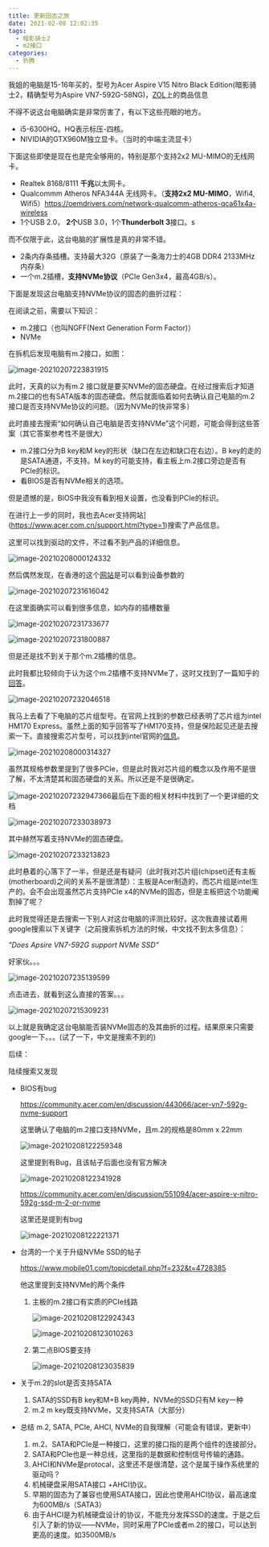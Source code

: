 ```yaml
---
title: 更新固态之旅
date: 2021-02-08 12:02:35
tags:
  - 暗影骑士2
  - m2接口
categories:
  - 折腾
---
```


我姐的电脑是15-16年买的，型号为Acer Aspire V15 Nitro Black Edition(暗影骑士2，精确型号为Aspire VN7-592G-58NG)，[ZOL](http://detail.zol.com.cn/notebook/index1102903.shtml)上的商品信息

不得不说这台电脑确实是非常厉害了，有以下这些亮眼的地方。

- i5-6300HQ。HQ表示标压-四核。
- NIVIDIA的GTX960M独立显卡。（当时的中端主流显卡）

下面这些即使是现在也是完全够用的，特别是那个支持2x2 MU-MIMO的无线网卡。

- Realtek 8168/8111 **千兆**以太网卡。
- Qualcommm Atheros NFA344A 无线网卡。（**支持2x2 MU-MIMO**，Wifi4, Wifi5）https://oemdrivers.com/network-qualcomm-atheros-qca61x4a-wireless
- 1个USB 2.0， **2个**USB 3.0，1个**Thunderbolt 3**接口。s

而不仅限于此，这台电脑的扩展性是真的非常不错。

- 2条内存条插槽。支持最大32G（原装了一条海力士的4GB DDR4 2133MHz 内存条）
- 一个m.2插槽，**支持NVMe协议**（PCIe Gen3x4，最高4GB/s）。



下面是发现这台电脑支持NVMe协议的固态的曲折过程：

在阅读之前，需要以下知识：

- m.2接口（也叫NGFF(Next Generation Form Factor)）
- NVMe

<!-- more -->

在拆机后发现电脑有m.2接口，如图：

![image-20210207223831915](../../images/2021-02-08-更新固态之旅/image-20210207223831915.png)

此时，天真的以为有m.2 接口就是要买NVMe的固态硬盘。在经过搜索后才知道m.2接口的也有SATA版本的固态硬盘。然后就面临着如何去确认自己电脑的m.2接口是否支持NVMe协议的问题。（因为NVMe的快非常多）

此时直接去搜索“如何确认自己电脑是否支持NVMe”这个问题，可能会得到这些答案（其它答案参考性不是很大）

- m.2接口分为B key和M key的形状（缺口在左边和缺口在右边）。B key的走的是SATA通道，不支持。M key的可能支持，看主板上m.2接口旁边是否有PCIe的标识。
- 看BIOS是否有NVMe相关的选项。

但是遗憾的是，BIOS中我没有看到相关设置，也没看到PCIe的标识。

在进行上一步的同时，我也去Acer支持网站](https://www.acer.com.cn/support.html?type=1)搜索了产品信息。

这里可以找到驱动的文件，不过看不到产品的详细信息。

![image-20210208000124332](../../images/2021-02-08-更新固态之旅/image-20210208000124332.png)

然后偶然发现，在香港的这个[网站](https://www.acer.com/ac/zh/HK/content/support)是可以看到设备参数的

![image-20210207231616042](../../images/2021-02-08-更新固态之旅/image-20210207231616042.png)

在这里面确实可以看到很多信息，如内存的插槽数量

![image-20210207231733677](../../images/2021-02-08-更新固态之旅/image-20210207231733677.png)

![image-20210207231800887](../../images/2021-02-08-更新固态之旅/image-20210207231800887.png)

但是还是找不到关于那个m.2插槽的信息。

此时我都比较倾向于认为这个m.2插槽不支持NVMe了，这时又找到了一篇知乎的[回答](https://www.zhihu.com/question/301112945)。

![image-20210207232046518](../../images/2021-02-08-更新固态之旅/image-20210207232046518.png)

我马上去看了下电脑的芯片组型号。在官网上找到的参数已经表明了芯片组为intel HM170 Express。虽然上面的知乎回答写了HM170支持，但是保险起见还是去搜索一下。直接搜索芯片型号，可以找到intel官网的[信息](https://www.intel.cn/content/www/cn/zh/products/chipsets/mobile-chipsets/hm170.html)。

![image-20210208000314327](../../images/2021-02-08-更新固态之旅/image-20210208000314327.png)

虽然其规格参数里提到了很多PCIe，但是此时我对芯片组的概念以及作用不是很了解，不太清楚其和固态硬盘的关系。所以还是不是很确定。

![image-20210207232947366](../../images/2021-02-08-更新固态之旅/image-20210207232947366.png)最后在下面的相关材料中找到了一个更详细的文档

![image-20210207233038973](../../images/2021-02-08-更新固态之旅/image-20210207233038973.png)

其中赫然写着支持NVMe的固态硬盘。

![image-20210207233213823](../../images/2021-02-08-更新固态之旅/image-20210207233213823.png)

此时悬着的心落下了一半，但是还是有疑问（此时我对芯片组(chipset)还有主板(motherboard)之间的关系不是很清楚）：主板是Acer制造的，而芯片组是intel生产的。会不会出现虽然芯片支持PCIe x4的NVMe的固态，但是主板把这个功能阉割掉了呢？

此时我觉得还是去搜索一下别人对这台电脑的评测比较好。这次我直接试着用google搜索以下关键字（之前搜索拆机方法的时候，中文找不到太多信息）：

*"Does Apsire VN7-592G support NVMe SSD"*

好家伙。。。

![image-20210207235139599](../../images/2021-02-08-更新固态之旅/image-20210207235139599.png)

点击进去，就看到这么直接的答案。。。

![image-20210207215309231](../../images/2021-02-08-更新固态之旅/image-20210207215309231.png)

以上就是我确定这台电脑能否装NVMe固态的及其曲折的过程。结果原来只需要google一下。。。(试了一下，中文是搜索不到的)





后续：

陆续搜索又发现

- BIOS有bug

  https://community.acer.com/en/discussion/443066/acer-vn7-592g-nvme-support

  这里确认了电脑的m.2接口支持NVMe，且m.2的规格是80mm x 22mm

  ![image-20210208122259348](../../images/2021-02-08-更新固态之旅/image-20210208122259348.png)

  这里提到有Bug，且该帖子后面也没有官方解决

  ![image-20210208122341928](../../images/2021-02-08-更新固态之旅/image-20210208122341928.png)

  https://community.acer.com/en/discussion/551094/acer-aspire-v-nitro-592g-ssd-m-2-or-nvme

  这里还是提到有bug

  ![image-20210208122221371](../../images/2021-02-08-更新固态之旅/image-20210208122221371.png)

- 台湾的一个关于升级NVMe SSD的帖子

  https://www.mobile01.com/topicdetail.php?f=232&t=4728385

  他这里提到支持NVMe的两个条件

  1. 主板的m.2接口有实质的PCIe线路

     ![image-20210208122924343](../../images/2021-02-08-更新固态之旅/image-20210208122924343.png)

     ![image-20210208123010263](../../images/2021-02-08-更新固态之旅/image-20210208123010263.png)

  2. 第二点BIOS要支持

     ![image-20210208123035839](../../images/2021-02-08-更新固态之旅/image-20210208123035839.png)

- 关于m.2的slot是否支持SATA

  1. SATA的SSD有B key和M+B key两种，NVMe的SSD只有M key一种
  2. m.2 m key既支持NVMe，又支持SATA（大部分）

- 总结 m.2, SATA, PCIe, AHCI, NVMe的自我理解（可能会有错误，更新中）
  1. m.2、SATA和PCIe是一种接口，这里的接口指的是两个组件的连接部分。
  2. SATA和PCIe也是一种总线，这里指的是数据和控制信号传输的通路。
  3. AHCI和NVMe是protocal，这里还不是很清楚，这个是属于操作系统里的驱动吗？
  4. 机械硬盘采用SATA接口 +AHCI协议。
  5. 早期的固态为了兼容也使用SATA接口，因此也使用AHCI协议，最高速度为600MB/s（SATA3）
  6. 由于AHCI是为机械硬盘设计的协议，不能充分发挥SSD的速度。于是之后引入了新的协议——NVMe，同时采用了PCIe或者m.2的接口，可以达到更高的速度。如3500MB/s
